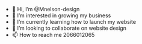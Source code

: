 - 👋 Hi, I’m @Mnelson-design
- 👀 I’m interested in growing my business
- 🌱 I’m currently learning how to launch my website
- 💞️ I’m looking to collaborate on website design
- 📫 How to reach me 2066012065

<!---
Mnelson-design/Mnelson-design is a ✨ special ✨ repository because its `README.md` (this file) appears on your GitHub profile.
You can click the Preview link to take a look at your changes.
--->
